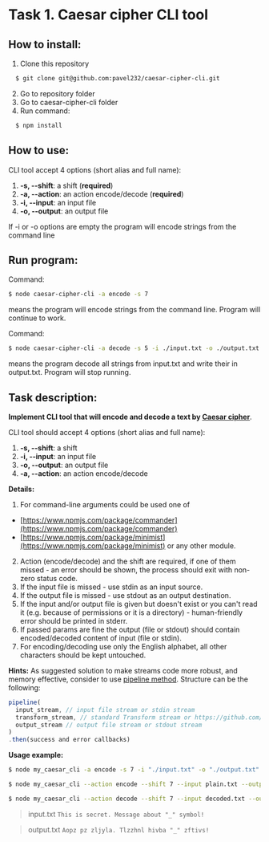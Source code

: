 # Task 1. Caesar cipher CLI tool

## How to install:
1. Clone this repository
```bash 
  $ git clone git@github.com:pavel232/caesar-cipher-cli.git
```
2. Go to repository folder
3. Go to caesar-cipher-cli folder
4. Run command:
```bash 
  $ npm install
```

## How to use:
CLI tool accept 4 options (short alias and full name):

1.  **-s, --shift**: a shift (**required**)
2.  **-a, --action**: an action encode/decode (**required**)
3.  **-i, --input**: an input file
4.  **-o, --output**: an output file

If -i or -o options are empty the program will encode strings from the command line

## Run program:
Command:
```bash
$ node caesar-cipher-cli -a encode -s 7
```
means the program will encode strings from the command line. Program will continue to work.

Command:
```bash
$ node caesar-cipher-cli -a decode -s 5 -i ./input.txt -o ./output.txt
```
means the program decode all strings from input.txt and write their in output.txt. Program will stop running.


## Task description:
**Implement CLI tool that will encode and decode a text by [Caesar cipher](https://en.wikipedia.org/wiki/Caesar_cipher)**.

CLI tool should accept 4 options (short alias and full name):

1.  **-s, --shift**: a shift
2.  **-i, --input**: an input file
3.  **-o, --output**: an output file
4.  **-a, --action**: an action encode/decode

**Details:**

1. For command-line arguments could be used one of

- [https://www.npmjs.com/package/commander](https://www.npmjs.com/package/commander)
- [https://www.npmjs.com/package/minimist](https://www.npmjs.com/package/minimist)
  or any other module.

2. Action (encode/decode) and the shift are required, if one of them missed - an error should be shown, the process should exit with non-zero status code.
3. If the input file is missed - use stdin as an input source.
4. If the output file is missed - use stdout as an output destination.
5. If the input and/or output file is given but doesn't exist or you can't read it (e.g. because of permissions or it is a directory) - human-friendly error should be printed in stderr.
6. If passed params are fine the output (file or stdout) should contain encoded/decoded content of input (file or stdin).
7. For encoding/decoding use only the English alphabet, all other characters should be kept untouched.

**Hints:**
As suggested solution to make streams code more robust, and memory effective, consider to use [pipeline method](https://nodejs.org/api/stream.html#stream_stream_pipeline_streams_callback).
Structure can be the following:

```javascript
pipeline(
  input_stream, // input file stream or stdin stream
  transform_stream, // standard Transform stream or https://github.com/rvagg/through2
  output_stream // output file stream or stdout stream
)
.then(success and error callbacks)
```

**Usage example:**

```bash
$ node my_caesar_cli -a encode -s 7 -i "./input.txt" -o "./output.txt"
```

```bash
$ node my_caesar_cli --action encode --shift 7 --input plain.txt --output encoded.txt
```

```bash
$ node my_caesar_cli --action decode --shift 7 --input decoded.txt --output plain.txt
```

> input.txt
> `This is secret. Message about "_" symbol!`

> output.txt
> `Aopz pz zljyla. Tlzzhnl hivba "_" zftivs!`
